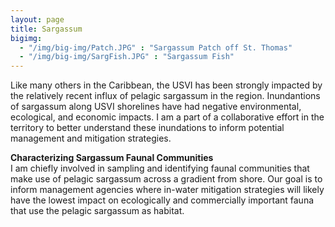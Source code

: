 ```yaml
---
layout: page
title: Sargassum
bigimg:
  - "/img/big-img/Patch.JPG" : "Sargassum Patch off St. Thomas"
  - "/img/big-img/SargFish.JPG" : "Sargassum Fish"
---
```


Like many others in the Caribbean, the USVI has been strongly impacted by the relatively recent influx of pelagic sargassum in the region. Inundantions of sargassum along USVI shorelines have had negative environmental, ecological, and economic impacts. I am a part of a collaborative effort in the territory to better understand these inundations to inform potential management and mitigation strategies.  

**Characterizing Sargassum Faunal Communities**  
I am chiefly involved in sampling and identifying faunal communities that make use of pelagic sargassum across a gradient from shore. Our goal is to inform management agencies where in-water mitigation strategies will likely have the lowest impact on ecologically and commercially important fauna that use the pelagic sargassum as habitat.
